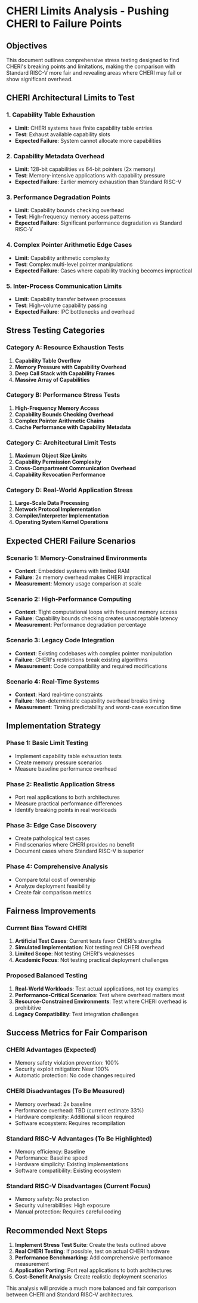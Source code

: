 # CHERI Limits Analysis - Pushing CHERI to Failure Points

## Objectives
This document outlines comprehensive stress testing designed to find CHERI's breaking points and limitations, making the comparison with Standard RISC-V more fair and revealing areas where CHERI may fail or show significant overhead.

## CHERI Architectural Limits to Test

### 1. Capability Table Exhaustion
- **Limit**: CHERI systems have finite capability table entries
- **Test**: Exhaust available capability slots
- **Expected Failure**: System cannot allocate more capabilities

### 2. Capability Metadata Overhead
- **Limit**: 128-bit capabilities vs 64-bit pointers (2x memory)
- **Test**: Memory-intensive applications with capability pressure
- **Expected Failure**: Earlier memory exhaustion than Standard RISC-V

### 3. Performance Degradation Points
- **Limit**: Capability bounds checking overhead
- **Test**: High-frequency memory access patterns
- **Expected Failure**: Significant performance degradation vs Standard RISC-V

### 4. Complex Pointer Arithmetic Edge Cases
- **Limit**: Capability arithmetic complexity
- **Test**: Complex multi-level pointer manipulations
- **Expected Failure**: Cases where capability tracking becomes impractical

### 5. Inter-Process Communication Limits
- **Limit**: Capability transfer between processes
- **Test**: High-volume capability passing
- **Expected Failure**: IPC bottlenecks and overhead

## Stress Testing Categories

### Category A: Resource Exhaustion Tests
1. **Capability Table Overflow**
2. **Memory Pressure with Capability Overhead**
3. **Deep Call Stack with Capability Frames**
4. **Massive Array of Capabilities**

### Category B: Performance Stress Tests
1. **High-Frequency Memory Access**
2. **Capability Bounds Checking Overhead**
3. **Complex Pointer Arithmetic Chains**
4. **Cache Performance with Capability Metadata**

### Category C: Architectural Limit Tests
1. **Maximum Object Size Limits**
2. **Capability Permission Complexity**
3. **Cross-Compartment Communication Overhead**
4. **Capability Revocation Performance**

### Category D: Real-World Application Stress
1. **Large-Scale Data Processing**
2. **Network Protocol Implementation**
3. **Compiler/Interpreter Implementation**
4. **Operating System Kernel Operations**

## Expected CHERI Failure Scenarios

### Scenario 1: Memory-Constrained Environments
- **Context**: Embedded systems with limited RAM
- **Failure**: 2x memory overhead makes CHERI impractical
- **Measurement**: Memory usage comparison at scale

### Scenario 2: High-Performance Computing
- **Context**: Tight computational loops with frequent memory access
- **Failure**: Capability bounds checking creates unacceptable latency
- **Measurement**: Performance degradation percentage

### Scenario 3: Legacy Code Integration
- **Context**: Existing codebases with complex pointer manipulation
- **Failure**: CHERI's restrictions break existing algorithms
- **Measurement**: Code compatibility and required modifications

### Scenario 4: Real-Time Systems
- **Context**: Hard real-time constraints
- **Failure**: Non-deterministic capability overhead breaks timing
- **Measurement**: Timing predictability and worst-case execution time

## Implementation Strategy

### Phase 1: Basic Limit Testing
- Implement capability table exhaustion tests
- Create memory pressure scenarios
- Measure baseline performance overhead

### Phase 2: Realistic Application Stress
- Port real applications to both architectures
- Measure practical performance differences
- Identify breaking points in real workloads

### Phase 3: Edge Case Discovery
- Create pathological test cases
- Find scenarios where CHERI provides no benefit
- Document cases where Standard RISC-V is superior

### Phase 4: Comprehensive Analysis
- Compare total cost of ownership
- Analyze deployment feasibility
- Create fair comparison metrics

## Fairness Improvements

### Current Bias Toward CHERI
1. **Artificial Test Cases**: Current tests favor CHERI's strengths
2. **Simulated Implementation**: Not testing real CHERI overhead
3. **Limited Scope**: Not testing CHERI's weaknesses
4. **Academic Focus**: Not testing practical deployment challenges

### Proposed Balanced Testing
1. **Real-World Workloads**: Test actual applications, not toy examples
2. **Performance-Critical Scenarios**: Test where overhead matters most
3. **Resource-Constrained Environments**: Test where CHERI overhead is prohibitive
4. **Legacy Compatibility**: Test integration challenges

## Success Metrics for Fair Comparison

### CHERI Advantages (Expected)
- Memory safety violation prevention: 100%
- Security exploit mitigation: Near 100%
- Automatic protection: No code changes required

### CHERI Disadvantages (To Be Measured)
- Memory overhead: 2x baseline
- Performance overhead: TBD (current estimate 33%)
- Hardware complexity: Additional silicon required
- Software ecosystem: Requires recompilation

### Standard RISC-V Advantages (To Be Highlighted)
- Memory efficiency: Baseline
- Performance: Baseline speed
- Hardware simplicity: Existing implementations
- Software compatibility: Existing ecosystem

### Standard RISC-V Disadvantages (Current Focus)
- Memory safety: No protection
- Security vulnerabilities: High exposure
- Manual protection: Requires careful coding

## Recommended Next Steps

1. **Implement Stress Test Suite**: Create the tests outlined above
2. **Real CHERI Testing**: If possible, test on actual CHERI hardware
3. **Performance Benchmarking**: Add comprehensive performance measurement
4. **Application Porting**: Port real applications to both architectures
5. **Cost-Benefit Analysis**: Create realistic deployment scenarios

This analysis will provide a much more balanced and fair comparison between CHERI and Standard RISC-V architectures.
